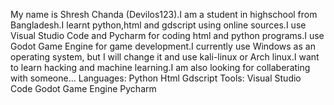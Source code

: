 My name is Shresh Chanda (Devilos123).I am a student in highschool from Bangladesh.I learnt python,html and gdscript using online sources.I use Visual Studio Code and Pycharm for coding html and python programs.I use Godot Game Engine for game development.I currently use Windows as an operating system, but I will change it and use kali-linux or Arch linux.I want to learn hacking and machine learning.I am also looking for collaberating with someone...
 Languages: 
 Python Html Gdscript
 Tools:
 Visual Studio Code   Godot Game Engine  Pycharm
 



